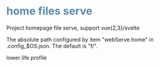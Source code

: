 # home files serve

Project homepage file serve, support vue{2,3}/svelte

The absolute path configured by item "webServe.home" in .config_$OS.json. The default is "f/".


lower life profile
<style>
h4{
    color:#0aceeb;
}

h3{
    color:#007bac;
}

h2{
    color:#01a3b0;
}

h1{
    color:#5d8aa8;
}
</style>